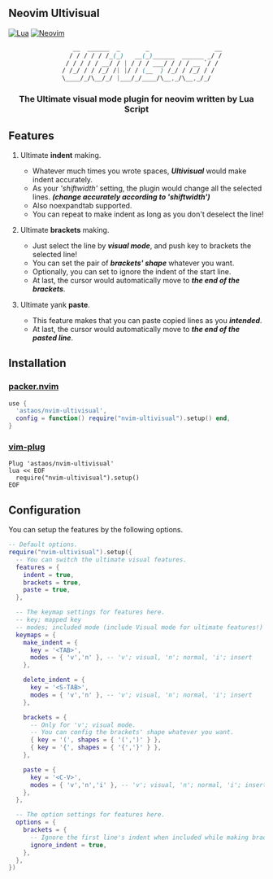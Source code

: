 ## Neovim Ultivisual

[![Lua](https://img.shields.io/badge/Lua-blue.svg?style=for-the-badge&logo=lua)](http://www.lua.org)
[![Neovim](https://img.shields.io/badge/Neovim-green.svg?style=for-the-badge&logo=neovim)](https://neovim.io)

<div align='center'>

```css
      __  ______  _       _                  __
     / / / / / /_(_)   __(_)______  ______ _/ /
   / / / / / __/ / | / / / ___/ / / / __ `/ /
 / /_/ / / /_/ /| |/ / (__  ) /_/ / /_/ / /
\____/_/\__/_/ |___/_/____/\__,_/\__,_/_/
```

### The Ultimate visual mode plugin for neovim written by Lua Script

</div>

## Features

1. Ultimate **indent** making.
    - Whatever much times you wrote spaces, ***Ultivisual*** would make indent accurately.
    - As your *'shiftwidth'* setting, the plugin would change all the selected lines. ***(change accurately according to 'shiftwidth')***
    - Also noexpandtab supported.
    - You can repeat to make indent as long as you don't deselect the line!

2. Ultimate **brackets** making.
    - Just select the line by ***visual mode***, and push key to brackets the selected line!
    - You can set the pair of ***brackets' shape*** whatever you want.
    - Optionally, you can set to ignore the indent of the start line.
    - At last, the cursor would automatically move to ***the end of the brackets***.

3. Ultimate yank **paste**.
    - This feature makes that you can paste copied lines as you ***intended***.
    - At last, the cursor would automatically move to ***the end of the pasted line***.

## Installation

### [packer.nvim](https://github.com/wbthomason/packer.nvim)

```lua
use {
  'astaos/nvim-ultivisual',
  config = function() require("nvim-ultivisual").setup() end,
}
```

### [vim-plug](https://github.com/junegunn/vim-plug)

```vim
Plug 'astaos/nvim-ultivisual'
lua << EOF
  require("nvim-ultivisual").setup()
EOF
```

## Configuration

You can setup the features by the following options.

```lua
-- Default options.
require("nvim-ultivisual").setup({
  -- You can switch the ultimate visual features.
  features = {
    indent = true,
    brackets = true,
    paste = true,
  },

  -- The keymap settings for features here.
  -- key; mapped key
  -- modes; included mode (include Visual mode for ultimate features!)
  keymaps = {
    make_indent = {
      key = '<TAB>',
      modes = { 'v','n' }, -- 'v'; visual, 'n'; normal, 'i'; insert
    },

    delete_indent = {
      key = '<S-TAB>',
      modes = { 'v','n' }, -- 'v'; visual, 'n'; normal, 'i'; insert
    },

    brackets = {
      -- Only for 'v'; visual mode.
      -- You can config the brackets' shape whatever you want.
      { key = '(', shapes = { '(',')' } },
      { key = '{', shapes = { '{','}' } },
    },

    paste = {
      key = '<C-V>',
      modes = { 'v','n','i' }, -- 'v'; visual, 'n'; normal, 'i'; insert
    },
  },

  -- The option settings for features here.
  options = {
    brackets = {
      -- Ignore the first line's indent when included while making brackets.
      ignore_indent = true,
    },
  },
})
```
